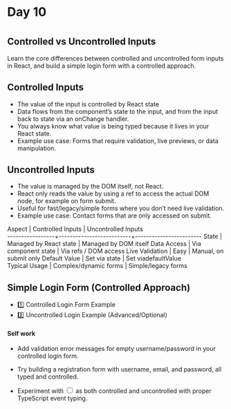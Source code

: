 # Day 10
#
## Controlled vs Uncontrolled Inputs
Learn the core differences between controlled and uncontrolled form inputs in React, and build a simple login form with a controlled approach.

## Controlled Inputs

- The value of the input is controlled by React state
- Data flows from the component’s state to the input, and from the input back to state via an onChange handler.
- You always know what value is being typed because it lives in your React state.
- Example use case: Forms that require validation, live previews, or data manipulation.

## Uncontrolled Inputs

- The value is managed by the DOM itself, not React.
- React only reads the value by using a ref to access the actual DOM node, for example on form submit.
- Useful for fast/legacy/simple forms where you don’t need live validation.
- Example use case: Contact forms that are only accessed on submit.

Aspect           |  Controlled Inputs       |  Uncontrolled Inputs   
-----------------+--------------------------+------------------------
State            |  Managed by React state  |  Managed by DOM itself 
Data Access      |  Via component state     |  Via refs / DOM access 
Live Validation  |  Easy                    |  Manual, on submit only
Default Value    |  Set via state           |  Set viadefaultValue   
Typical Usage    |  Complex/dynamic forms   |  Simple/legacy forms   

## Simple Login Form (Controlled Approach)

- 1️⃣ Controlled Login Form Example
- 2️⃣ Uncontrolled Login Example (Advanced/Optional)

#### Self work
- Add validation error messages for empty username/password in your controlled login form.

- Try building a registration form with username, email, and password, all typed and controlled.

- Experiment with <input type="checkbox"> as both controlled and uncontrolled with proper TypeScript event typing.
